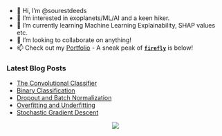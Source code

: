 - 👋 Hi, I’m @sourestdeeds
- 👀 I’m interested in exoplanets/ML/AI and a keen hiker.
- 🌱 I’m currently learning Machine Learning Explainability, SHAP values etc.
- 💞️ I’m looking to collaborate on anything!
- 📫 Check out my [Portfolio](https://github.com/sourestdeeds/dataSciencePortfolio) - A sneak peak of **[`firefly`](https://github.com/sourestdeeds/firefly)** is below!

<!---
sourestdeeds/sourestdeeds is a ✨ special ✨ repository because its `README.md` (this file) appears on your GitHub profile.
You can click the Preview link to take a look at your changes.
--->

### Latest Blog Posts
<!-- BLOG-POST-LIST:START -->
- [The Convolutional Classifier](https://sourestdeeds.github.io/convolutional-classifier/)
- [Binary Classification](https://sourestdeeds.github.io/binary-classification/)
- [Dropout and Batch Normalization](https://sourestdeeds.github.io/dropout-and-batch-normalization/)
- [Overfitting and Underfitting](https://sourestdeeds.github.io/overfitting-and-underfitting/)
- [Stochastic Gradient Descent](https://sourestdeeds.github.io/stochastic-gradient-descent/)
<!-- BLOG-POST-LIST:END -->

<p align="center">
  <img src="https://raw.githubusercontent.com/sourestdeeds/firefly/main/firefly/data/filter_0.png?token=ACSJ3D7C7KDFPAFUZD7RNULAK7E6A">
</p>
